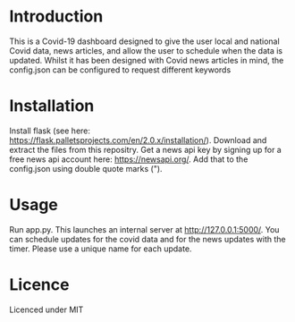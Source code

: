 # Introduction

This is a Covid-19 dashboard designed to give the user local and national Covid data, news articles, and allow the user to schedule when the data is updated. Whilst it has been designed with Covid news articles in mind, the config.json can be configured to request different keywords

# Installation

Install flask (see here: https://flask.palletsprojects.com/en/2.0.x/installation/). Download and extract the files from this repositry. Get a news api key by signing up for a free news api account here: https://newsapi.org/. Add that to the config.json using double quote marks (").

# Usage

Run app.py. This launches an internal server at http://127.0.0.1:5000/. You can schedule updates for the covid data and for the news updates with the timer. Please use a unique name for each update.

# Licence

Licenced under MIT
